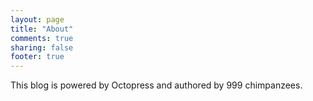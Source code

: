 ```yaml
---
layout: page
title: "About"
comments: true
sharing: false
footer: true
---
```

This blog is powered by Octopress and authored by 999 chimpanzees.
